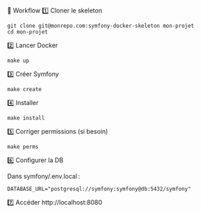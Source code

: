 🚀 Workflow
1️⃣ Cloner le skeleton
```
git clone git@monrepo.com:symfony-docker-skeleton mon-projet
cd mon-projet
```

2️⃣ Lancer Docker

```
make up
```

3️⃣ Créer Symfony

```
make create
```

4️⃣ Installer

```
make install
```

5️⃣ Corriger permissions (si besoin)

```
make perms
```

6️⃣ Configurer la DB

Dans symfony/.env.local :

```
DATABASE_URL="postgresql://symfony:symfony@db:5432/symfony"
```

7️⃣ Accéder
http://localhost:8080
